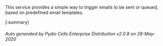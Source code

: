 






This service provides a simple way to trigger emails to be sent or queued, based on predefined email templates.

[:summary]

###### Auto generated by Pydio Cells Enterprise Distribution v2.0.8 on 28-May-2020
